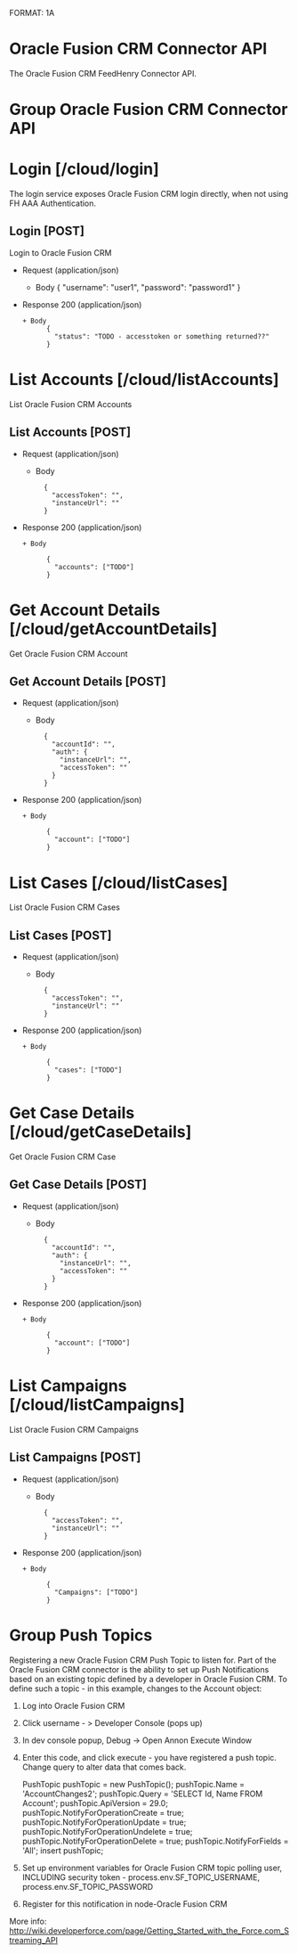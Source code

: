 FORMAT: 1A

# Oracle Fusion CRM Connector API

The Oracle Fusion CRM FeedHenry Connector API. 

# Group Oracle Fusion CRM Connector API

# Login [/cloud/login]

The login service exposes Oracle Fusion CRM login directly, when not using FH AAA Authentication.

## Login [POST] 

Login to Oracle Fusion CRM

+ Request (application/json)

    + Body
            {
              "username": "user1",
              "password": "password1"
            }

+ Response 200 (application/json)

      + Body
            {
              "status": "TODO - accesstoken or something returned??"
            }

# List Accounts [/cloud/listAccounts]

List Oracle Fusion CRM Accounts

## List Accounts [POST]

+ Request (application/json)

    + Body

            {
              "accessToken": "",
              "instanceUrl": "" 
            }

+ Response 200 (application/json)

      + Body

            {
              "accounts": ["TODO"]
            }

# Get Account Details [/cloud/getAccountDetails]

Get Oracle Fusion CRM Account

## Get Account Details [POST]

+ Request (application/json)

    + Body

            {
              "accountId": "",
              "auth": {
                "instanceUrl": "",
                "accessToken": ""
              }
            }

+ Response 200 (application/json)

      + Body

            {
              "account": ["TODO"]
            }


# List Cases [/cloud/listCases]

List Oracle Fusion CRM Cases

## List Cases [POST]

+ Request (application/json)

    + Body

            {
              "accessToken": "",
              "instanceUrl": "" 
            }

+ Response 200 (application/json)

      + Body

            {
              "cases": ["TODO"]
            }

# Get Case Details [/cloud/getCaseDetails]

Get Oracle Fusion CRM Case

## Get Case Details [POST]

+ Request (application/json)

    + Body

            {
              "accountId": "",
              "auth": {
                "instanceUrl": "",
                "accessToken": ""
              }
            }

+ Response 200 (application/json)

      + Body

            {
              "account": ["TODO"]
            }


# List Campaigns [/cloud/listCampaigns]

List Oracle Fusion CRM Campaigns

## List Campaigns [POST]

+ Request (application/json)

    + Body

            {
              "accessToken": "",
              "instanceUrl": "" 
            }

+ Response 200 (application/json)

      + Body

            {
              "Campaigns": ["TODO"]
            }

# Group Push Topics

Registering a new Oracle Fusion CRM Push Topic to listen for. Part of the Oracle Fusion CRM connector is the ability to set up Push Notifications based on an existing topic defined by a developer in Oracle Fusion CRM. To define such a topic - in this example, changes to the Account object: 

1. Log into Oracle Fusion CRM

2. Click username - > Developer Console (pops up)

3. In dev console popup, Debug -> Open Annon Execute Window

4. Enter this code, and click execute - you have registered a push topic. Change query to alter data that comes back.

    PushTopic pushTopic = new PushTopic();
    pushTopic.Name = 'AccountChanges2';
    pushTopic.Query = 'SELECT Id, Name FROM Account';
    pushTopic.ApiVersion = 29.0;
    pushTopic.NotifyForOperationCreate = true;
    pushTopic.NotifyForOperationUpdate = true;
    pushTopic.NotifyForOperationUndelete = true;
    pushTopic.NotifyForOperationDelete = true;
    pushTopic.NotifyForFields = 'All';
    insert pushTopic;
    
5. Set up environment variables for Oracle Fusion CRM topic polling user, INCLUDING security token - process.env.SF_TOPIC_USERNAME, process.env.SF_TOPIC_PASSWORD

6. Register for this notification in node-Oracle Fusion CRM

More info: http://wiki.developerforce.com/page/Getting_Started_with_the_Force.com_Streaming_API
